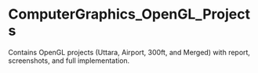 # ComputerGraphics_OpenGL_Projects
Contains OpenGL projects (Uttara, Airport, 300ft, and Merged) with report, screenshots, and full implementation.
